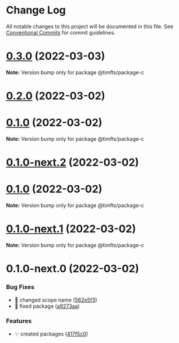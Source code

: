# Change Log

All notable changes to this project will be documented in this file.
See [Conventional Commits](https://conventionalcommits.org) for commit guidelines.

# [0.3.0](https://github.com/Timfts/monorepo-workflow/compare/v0.2.0...v0.3.0) (2022-03-03)

**Note:** Version bump only for package @timfts/package-c





# [0.2.0](https://github.com/Timfts/monorepo-workflow/compare/v0.1.0-next.2...v0.2.0) (2022-03-02)



# [0.1.0](https://github.com/Timfts/monorepo-workflow/compare/v0.1.0-next.1...v0.1.0) (2022-03-02)

**Note:** Version bump only for package @timfts/package-c





# [0.1.0-next.2](https://github.com/Timfts/monorepo-workflow/compare/v0.1.0-next.1...v0.1.0-next.2) (2022-03-02)
# [0.1.0](https://github.com/Timfts/monorepo-workflow/compare/v0.1.0-next.1...v0.1.0) (2022-03-02)

**Note:** Version bump only for package @timfts/package-c





# [0.1.0-next.1](https://github.com/Timfts/monorepo-workflow/compare/v0.1.0-next.0...v0.1.0-next.1) (2022-03-02)

**Note:** Version bump only for package @timfts/package-c





# 0.1.0-next.0 (2022-03-02)


### Bug Fixes

* 🐛 changed scope name ([562e5f3](https://github.com/Timfts/monorepo-workflow/commit/562e5f34f3e10d52e358e1d9bbd217e5573c0cfa))
* 🐛 fixed package ([a9273aa](https://github.com/Timfts/monorepo-workflow/commit/a9273aad264e78153f6236957066c4bd483ae3b1))


### Features

* ✨ created packages ([417f5c0](https://github.com/Timfts/monorepo-workflow/commit/417f5c05553378210998f584fe0a2cb504bf8802))
